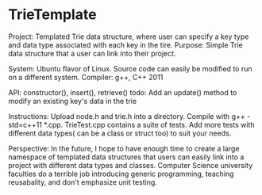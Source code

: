 # TrieTemplate

Project: Templated Trie data structure, where user can specify a key type and data type associated with each key in the tire.
Purpose: Simple Trie data structure that a user can link into their project.

System: Ubuntu flavor of Linux. Source code can easily be modified to run on a different system.
Compiler: g++, C++ 2011

API: constructor(), insert(), retrieve()
  todo: Add an update() method to modify an existing key's data in the trie

Instructions: Upload node.h and trie.h into a directory. Compile with g++ -std=c++11 *.cpp.
  TrieTest.cpp contains a suite of tests. Add more tests with different data types( can be a class or struct too) to suit your needs.

Perspective: In the future, I hope to have enough time to create a large namespace of templated data structures that users can easily 
  link into a project with different data types and classes. Computer Science university faculties do a terrible job introducing
  generic programming, teaching reusabality, and don't emphasize unit testing. 
